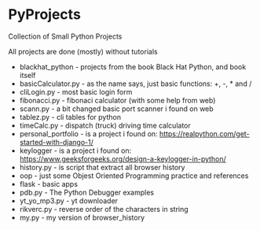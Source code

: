 # PyProjects
Collection of Small Python Projects

All projects are done (mostly) without tutorials

- blackhat_python       - projects from the book Black Hat Python, and book itself
- basicCalculator.py    - as the name says, just basic functions: +, -, * and /
- cliLogin.py           - most basic login form
- fibonacci.py          - fibonaci calculator (with some help from web)
- scann.py              - a bit changed basic port scanner i found on web
- tablez.py             - cli tables for python
- timeCalc.py           - dispatch (truck) driving time calculator
- personal_portfolio    - is a project i found on: https://realpython.com/get-started-with-django-1/
- keylogger             - is a project i found on: https://www.geeksforgeeks.org/design-a-keylogger-in-python/
- history.py            - is script that extract all browser history
- oop                   - just some Objest Oriented Programming practice and references
- flask                 - basic apps
- pdb.py                - The Python Debugger examples
- yt_yo_mp3.py          - yt downloader
- rikverc.py            - reverse order of the characters in string
- my.py                 - my version of browser_history
